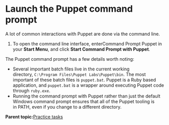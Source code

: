 # Launch the Puppet command prompt

A lot of common interactions with Puppet are done via the command line.

1.  To open the command line interface, enterCommand Prompt Puppet in your **Start Menu**, and click **Start Command Prompt with Puppet**.


The Puppet command prompt has a few details worth noting:

-   Several important batch files live in the current working directory, `C:\Program Files\Puppet Labs\Puppet\bin`. The most important of these batch files is `puppet.bat`. Puppet is a Ruby based application, and `puppet.bat` is a wrapper around executing Puppet code through `ruby.exe`.
-   Running the command prompt with Puppet rather than just the default Windows command prompt ensures that all of the Puppet tooling is in PATH, even if you change to a different directory.


**Parent topic:**[Practice tasks](practice_windows_tasks.md)

